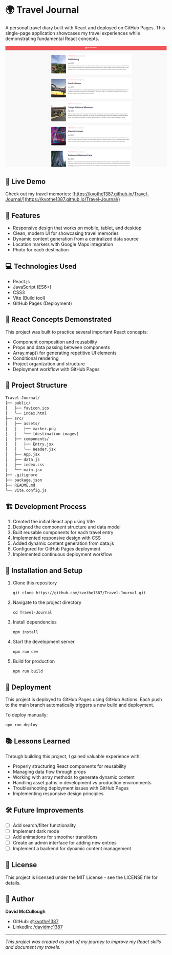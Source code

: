 # 🌍 Travel Journal

A personal travel diary built with React and deployed on GitHub Pages. This single-page application showcases my travel experiences while demonstrating fundamental React concepts.

![Travel Journal Screenshot](src\assets\screenshots\screenshot.png)

## 📝 Live Demo

Check out my travel memories: [https://kvothe1387.github.io/Travel-Journal/](https://kvothe1387.github.io/Travel-Journal/)

## 🚀 Features

- Responsive design that works on mobile, tablet, and desktop
- Clean, modern UI for showcasing travel memories
- Dynamic content generation from a centralized data source
- Location markers with Google Maps integration
- Photo for each destination

## 💻 Technologies Used

- React.js
- JavaScript (ES6+)
- CSS3
- Vite (Build tool)
- GitHub Pages (Deployment)

## 🧩 React Concepts Demonstrated

This project was built to practice several important React concepts:
- Component composition and reusability
- Props and data passing between components
- Array.map() for generating repetitive UI elements
- Conditional rendering
- Project organization and structure
- Deployment workflow with GitHub Pages

## 📂 Project Structure

```
Travel-Journal/
├── public/
│   ├── favicon.ico
│   └── index.html
├── src/
│   ├── assets/
│   │   ├── marker.png
│   │   └── [destination images]
│   ├── components/
│   │   ├── Entry.jsx
│   │   └── Header.jsx
│   ├── App.jsx
│   ├── data.js
│   ├── index.css
│   └── main.jsx
├── .gitignore
├── package.json
├── README.md
└── vite.config.js
```

## 🏗️ Development Process

1. Created the initial React app using Vite
2. Designed the component structure and data model
3. Built reusable components for each travel entry
4. Implemented responsive design with CSS
5. Added dynamic content generation from data.js
6. Configured for GitHub Pages deployment
7. Implemented continuous deployment workflow

## 🔧 Installation and Setup

1. Clone this repository
   ```
   git clone https://github.com/kvothe1387/Travel-Journal.git
   ```

2. Navigate to the project directory
   ```
   cd Travel-Journal
   ```

3. Install dependencies
   ```
   npm install
   ```

4. Start the development server
   ```
   npm run dev
   ```

5. Build for production
   ```
   npm run build
   ```

## 🚀 Deployment

This project is deployed to GitHub Pages using GitHub Actions. Each push to the main branch automatically triggers a new build and deployment.

To deploy manually:
```
npm run deploy
```

## 📚 Lessons Learned

Through building this project, I gained valuable experience with:
- Properly structuring React components for reusability
- Managing data flow through props
- Working with array methods to generate dynamic content
- Handling asset paths in development vs production environments
- Troubleshooting deployment issues with GitHub Pages
- Implementing responsive design principles

## 🛠️ Future Improvements

- [ ] Add search/filter functionality
- [ ] Implement dark mode
- [ ] Add animations for smoother transitions
- [ ] Create an admin interface for adding new entries
- [ ] Implement a backend for dynamic content management

## 📄 License

This project is licensed under the MIT License - see the LICENSE file for details.

## 👤 Author

**David McCullough**
- GitHub: [@kvothe1387](https://github.com/kvothe1387)
- LinkedIn: [/davidmc1387](https://www.linkedin.com/in/davidmc1387/)

---

*This project was created as part of my journey to improve my React skills and document my travels.*